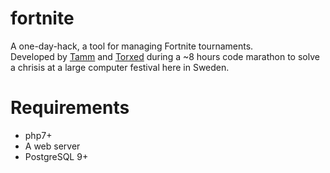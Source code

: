 # fortnite
A one-day-hack, a tool for managing Fortnite tournaments.<br>
Developed by [Tamm](https://github.com/Tamm) and [Torxed](https://github.com/Torxed) during a ~8 hours code marathon to solve a chrisis at a large computer festival here in Sweden.

# Requirements
 * php7+
 * A web server
 * PostgreSQL 9+
